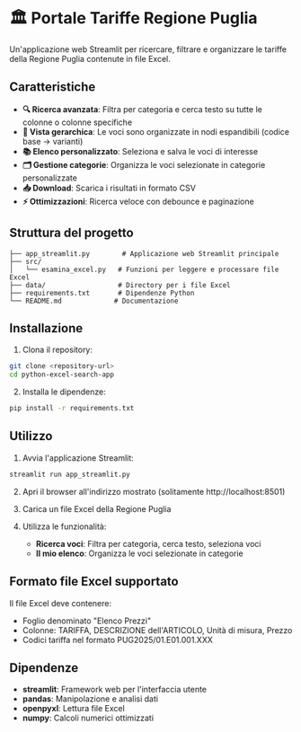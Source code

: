 # 🏛️ Portale Tariffe Regione Puglia

Un'applicazione web Streamlit per ricercare, filtrare e organizzare le tariffe della Regione Puglia contenute in file Excel.

## Caratteristiche

- **🔍 Ricerca avanzata**: Filtra per categoria e cerca testo su tutte le colonne o colonne specifiche
- **🌳 Vista gerarchica**: Le voci sono organizzate in nodi espandibili (codice base → varianti)
- **📚 Elenco personalizzato**: Seleziona e salva le voci di interesse
- **🗂️ Gestione categorie**: Organizza le voci selezionate in categorie personalizzate
- **📥 Download**: Scarica i risultati in formato CSV
- **⚡ Ottimizzazioni**: Ricerca veloce con debounce e paginazione

## Struttura del progetto

```
├── app_streamlit.py        # Applicazione web Streamlit principale
├── src/
│   └── esamina_excel.py   # Funzioni per leggere e processare file Excel
├── data/                  # Directory per i file Excel
├── requirements.txt       # Dipendenze Python
└── README.md             # Documentazione
```

## Installazione

1. Clona il repository:
```bash
git clone <repository-url>
cd python-excel-search-app
```

2. Installa le dipendenze:
```bash
pip install -r requirements.txt
```

## Utilizzo

1. Avvia l'applicazione Streamlit:
```bash
streamlit run app_streamlit.py
```

2. Apri il browser all'indirizzo mostrato (solitamente http://localhost:8501)

3. Carica un file Excel della Regione Puglia

4. Utilizza le funzionalità:
   - **Ricerca voci**: Filtra per categoria, cerca testo, seleziona voci
   - **Il mio elenco**: Organizza le voci selezionate in categorie

## Formato file Excel supportato

Il file Excel deve contenere:
- Foglio denominato "Elenco Prezzi"
- Colonne: TARIFFA, DESCRIZIONE dell'ARTICOLO, Unità di misura, Prezzo
- Codici tariffa nel formato PUG2025/01.E01.001.XXX

## Dipendenze

- **streamlit**: Framework web per l'interfaccia utente
- **pandas**: Manipolazione e analisi dati
- **openpyxl**: Lettura file Excel
- **numpy**: Calcoli numerici ottimizzati
